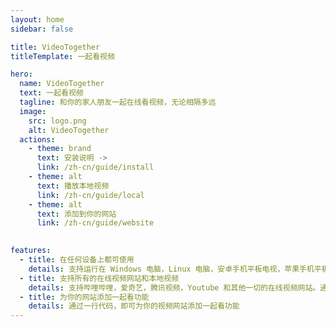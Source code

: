 ```yaml
---
layout: home
sidebar: false

title: VideoTogether
titleTemplate: 一起看视频

hero:
  name: VideoTogether
  text: 一起看视频
  tagline: 和你的家人朋友一起在线看视频，无论相隔多远
  image:
    src: logo.png
    alt: VideoTogether
  actions:
    - theme: brand
      text: 安装说明 ->
      link: /zh-cn/guide/install
    - theme: alt
      text: 播放本地视频
      link: /zh-cn/guide/local
    - theme: alt
      text: 添加到你的网站
      link: /zh-cn/guide/website
    

features:
  - title: 在任何设备上都可使用
    details: 支持运行在 Windows 电脑，Linux 电脑，安卓手机平板电视，苹果手机平板电脑，通过 Airplay 甚至 Apple TV 也可以被完美支持。
  - title: 支持所有的在线视频网站和本地视频
    details: 支持哔哩哔哩，爱奇艺，腾讯视频，Youtube 和其他一切的在线视频网站。通过浏览器播放的本地视频进度也可以被同步
  - title: 为你的网站添加一起看功能
    details: 通过一行代码，即可为你的视频网站添加一起看功能
---
```



<script setup>
import Statistics from '../.vitepress/components/Statistics.vue'
</script>
<Statistics />
